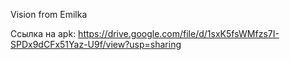 Vision from Emilka

Ссылка на apk: https://drive.google.com/file/d/1sxK5fsWMfzs7I-SPDx9dCFx51Yaz-U9f/view?usp=sharing
